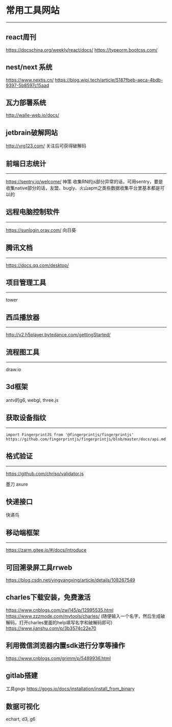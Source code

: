 <!--
 * @Author: your name
 * @Date: 2021-11-18 11:15:20
 * @LastEditTime: 2022-03-03 17:58:26
 * @LastEditors: Please set LastEditors
 * @Description: 打开koroFileHeader查看配置 进行设置: https://github.com/OBKoro1/koro1FileHeader/wiki/%E9%85%8D%E7%BD%AE
 * @FilePath: /recoms-is-master/Users/wuqiang/workspace/blog/常用工具网站/前端常用.md
-->
# 常用工具网站
***

## react周刊
https://docschina.org/weekly/react/docs/
https://typeorm.bootcss.com/

## nest/next 系统
https://www.nextjs.cn/
https://blog.wipi.tech/article/5187fbeb-aeca-4bdb-9397-5b8597c15aad

## 瓦力部署系统
http://walle-web.io/docs/

## jetbrain破解网站
http://vrg123.com/ 关注后可获得破解码

## 前端日志统计
***
https://sentry.io/welcome/  神策
收集RN的js部分异常的话，可用sentry，要是收集native部分的话，友盟、bugly、火山apm之类些数据收集平台里基本都是可以的

## 远程电脑控制软件
***
https://sunlogin.oray.com/  向日葵

## 腾讯文档
***
https://docs.qq.com/desktop/

## 项目管理工具
***
tower

## 西瓜播放器
***
http://v2.h5player.bytedance.com/gettingStarted/

## 流程图工具
***
draw.io

## 3d框架
antv的g6, webgl, three.js

## 获取设备指纹
***
```
import FingerprintJS from '@fingerprintjs/fingerprintjs'
https://github.com/fingerprintjs/fingerprintjs/blob/master/docs/api.md
```

## 格式验证
***
https://github.com/chriso/validator.js

墨刀 axure

## 快递接口
快递鸟

## 移动端框架
***
https://zarm.gitee.io/#/docs/introduce


## 可回溯录屏工具rrweb
https://blog.csdn.net/yingyangxing/article/details/108267549

## charles下载安装，免费激活
https://www.cnblogs.com/zwj145/p/12995535.html
https://www.zzzmode.com/mytools/charles/ (随便输入一个名字，然后生成破解码，打开charles里面的help填写名字和破解码即可)
https://www.jianshu.com/p/3b3574c22e70

## 利用微信浏览器内置sdk进行分享等操作
https://www.cnblogs.com/grimm/p/5489936.html

## gitlab搭建
工具gogs
https://gogs.io/docs/installation/install_from_binary

## 数据可视化
echart, d3, g6